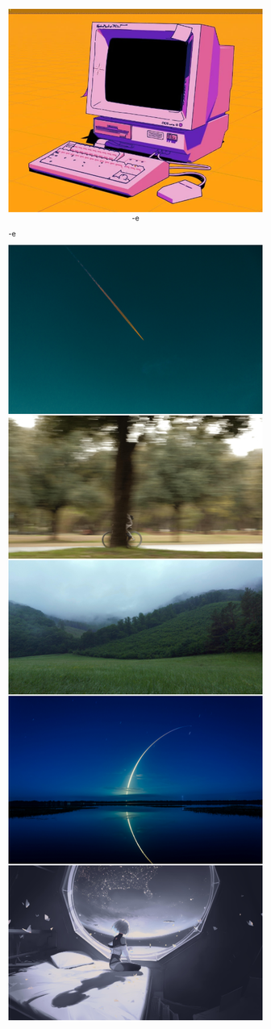 <p align=center>
    <img src="computer.png">
-e </p>

-e <p align=center>
    <img src="https://raw.githubusercontent.com/mariogarzac/Wallpapers/main/walls/aircraft.jpg" width=700/>
    <img src="https://raw.githubusercontent.com/mariogarzac/Wallpapers/main/walls/bike.jpg" width=700/>
    <img src="https://raw.githubusercontent.com/mariogarzac/Wallpapers/main/walls/hills.jpeg" width=700/>
    <img src="https://raw.githubusercontent.com/mariogarzac/Wallpapers/main/walls/lake.jpg" width=700/>
    <img src="https://raw.githubusercontent.com/mariogarzac/Wallpapers/main/walls/lucy_mocha.jpg" width=700/>
</p>
